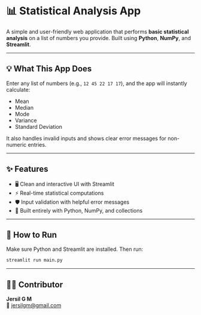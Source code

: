 # 📊 Statistical Analysis App

A simple and user-friendly web application that performs **basic statistical analysis** on a list of numbers you provide. Built using **Python**, **NumPy**, and **Streamlit**.

---

## 💡 What This App Does

Enter any list of numbers (e.g., `12 45 22 17 17`), and the app will instantly calculate:

- Mean
- Median
- Mode
- Variance
- Standard Deviation

It also handles invalid inputs and shows clear error messages for non-numeric entries.

---

## ✨ Features

- 🖥️ Clean and interactive UI with Streamlit
- ⚡ Real-time statistical computations
- 🛡️ Input validation with helpful error messages
- 🐍 Built entirely with Python, NumPy, and collections

---

## 🚀 How to Run

Make sure Python and Streamlit are installed. Then run:

```bash
streamlit run main.py
```
---

## 👨‍💻 Contributor

**Jersil G M**  
📧 jersilgm@gmail.com
